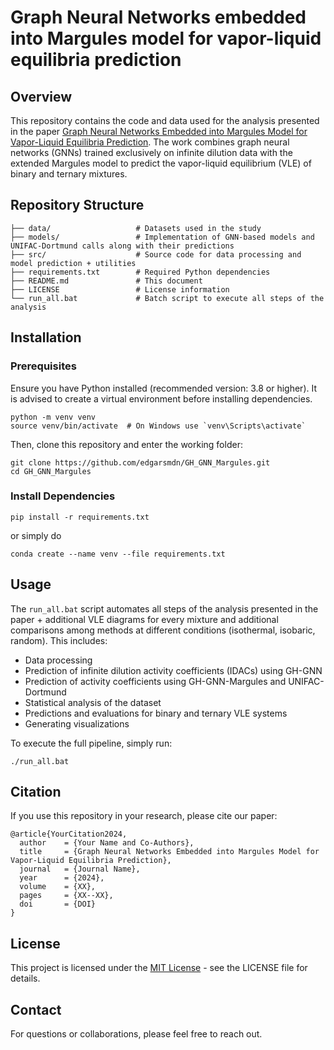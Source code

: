 # Graph Neural Networks embedded into Margules model for vapor-liquid equilibria prediction


## Overview

This repository contains the code and data used for the analysis presented in the paper [Graph Neural Networks Embedded into Margules Model for Vapor-Liquid Equilibria Prediction](pending_url). The work combines graph neural networks (GNNs) trained exclusively on infinite dilution data with the extended Margules model to predict the vapor-liquid equilibrium (VLE) of binary and ternary mixtures.

## Repository Structure

```
├── data/                   # Datasets used in the study
├── models/                 # Implementation of GNN-based models and UNIFAC-Dortmund calls along with their predictions
├── src/                    # Source code for data processing and model prediction + utilities
├── requirements.txt        # Required Python dependencies
├── README.md               # This document
├── LICENSE                 # License information
└── run_all.bat             # Batch script to execute all steps of the analysis
```

## Installation

### Prerequisites

Ensure you have Python installed (recommended version: 3.8 or higher). It is advised to create a virtual environment before installing dependencies.

```
python -m venv venv
source venv/bin/activate  # On Windows use `venv\Scripts\activate`
```

Then, clone this repository and enter the working folder:

```
git clone https://github.com/edgarsmdn/GH_GNN_Margules.git
cd GH_GNN_Margules
```

### Install Dependencies

```
pip install -r requirements.txt
```

or simply do

```
conda create --name venv --file requirements.txt
```

## Usage

The `run_all.bat` script automates all steps of the analysis presented in the paper + additional VLE diagrams for every mixture and additional comparisons among methods at different conditions (isothermal, isobaric, random). This includes:

- Data processing
- Prediction of infinite dilution activity coefficients (IDACs) using GH-GNN
- Prediction of activity coefficients using GH-GNN-Margules and UNIFAC-Dortmund
- Statistical analysis of the dataset
- Predictions and evaluations for binary and ternary VLE systems
- Generating visualizations

To execute the full pipeline, simply run:

```
./run_all.bat
```

## Citation

If you use this repository in your research, please cite our paper:

```
@article{YourCitation2024,
  author    = {Your Name and Co-Authors},
  title     = {Graph Neural Networks Embedded into Margules Model for Vapor-Liquid Equilibria Prediction},
  journal   = {Journal Name},
  year      = {2024},
  volume    = {XX},
  pages     = {XX--XX},
  doi       = {DOI}
}
```

## License

This project is licensed under the [MIT License]() - see the LICENSE file for details.

## Contact

For questions or collaborations, please feel free to reach out.